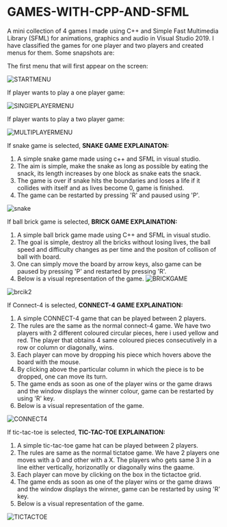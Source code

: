 # GAMES-WITH-CPP-AND-SFML
A mini collection of 4 games I made using C++ and Simple Fast Multimedia Library (SFML) for animations, graphics and audio in Visual Studio 2019.
I have classified the games for one player and two players and created menus for them.
Some snapshots are:

The first menu that will first appear on the screen:

![STARTMENU](https://user-images.githubusercontent.com/66271249/87132048-ee86cb80-c2b2-11ea-91c1-0bdb12160e4d.PNG)

If player wants to play a one player game:

![SINGlEPLAYERMENU](https://user-images.githubusercontent.com/66271249/87132056-f0e92580-c2b2-11ea-91a8-65fa3fed366a.PNG)

If player wants to play a two player game:

![MULTIPLAYERMENU](https://user-images.githubusercontent.com/66271249/87132062-f3e41600-c2b2-11ea-81e3-5904332971de.PNG)

If snake game is selected,
**SNAKE GAME EXPLAINATON:**
1. A simple snake game made using c++ and SFML in visual studio.
2. The aim is simple, make the snake as long as possible by eating the snack, its length increases by one block as snake eats the snack.
3. The game is over if snake hits the boundaries and loses a life if it collides with itself and as lives become 0, game is finished.
4. The game can be restarted by pressing 'R' and paused using 'P'.

![snake](https://user-images.githubusercontent.com/66271249/87132072-f7779d00-c2b2-11ea-9ecd-4835f36b52fe.PNG)

If ball brick game is selected,
**BRICK GAME EXPLAINATION:**
1. A simple ball brick game made using C++ and SFML in visual studio.
2. The goal is simple, destroy all the bricks without losing lives, the ball speed and difficulty changes as per time and the positon of collison of ball with board.
3. One can simply move the board by arrow keys, also game can be paused by pressing 'P' and restarted by pressing 'R'.
4. Below is a visual representation of the game.
![BRICKGAME](https://user-images.githubusercontent.com/66271249/87132089-fe061480-c2b2-11ea-8dd7-2bf51e8d3be7.PNG)

![brcik2](https://user-images.githubusercontent.com/66271249/87132115-0b230380-c2b3-11ea-8bee-f923a6e2a7c7.PNG)

If Connect-4 is selected,
**CONNECT-4 GAME EXPLAINATION:**
1. A simple CONNECT-4 game that can be played between 2 players.
2. The rules are the same as the normal connect-4 game. We have two players with 2 different coloured circular pieces, here i used yellow and red. The player that          obtains 4 same coloured pieces consecutively in a row or column or diagonally, wins.
3. Each player can move by dropping his piece which hovers above the board with the mouse. 
4. By clicking above the particular column in which the piece is to be dropped, one can move its turn.
5. The game ends as soon as one of the player wins or the game draws and the window displays the winner colour, game can be restarted by using 'R' key.
6. Below is a visual representation of the game.

![CONNECT4](https://user-images.githubusercontent.com/66271249/87132136-10804e00-c2b3-11ea-8525-a40f9049ce3e.PNG)

If tic-tac-toe is selected,
**TIC-TAC-TOE EXPLAINATION:**
1. A simple tic-tac-toe game hat can be played between 2 players.
2. The rules are same as the normal tictatoe game. We have 2 players one moves with a 0 and other with a X. The players who gets same 3 in a line either vertically,
   horizonatlly or diagonally wins the gaame.
3. Each player can move by clicking on the box in the tictactoe grid.
5. The game ends as soon as one of the player wins or the game draws  and the window displays the winner, game can be restarted by using 'R' key.
6. Below is a visual representation of the game.

![TICTACTOE](https://user-images.githubusercontent.com/66271249/87132148-15450200-c2b3-11ea-8cd5-d4dfb262bc6f.PNG)
